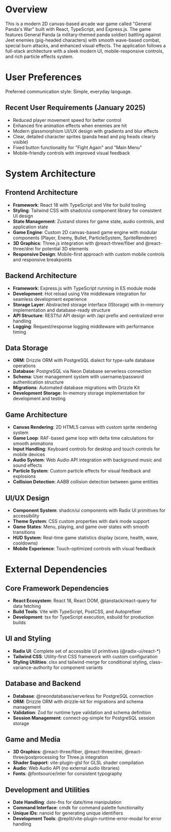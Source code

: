 # Overview

This is a modern 2D canvas-based arcade war game called "General Panda's War" built with React, TypeScript, and Express.js. The game features General Panda (a military-themed panda soldier) battling against Jeet enemies (pig-headed characters) with smooth wave-based combat, special burn attacks, and enhanced visual effects. The application follows a full-stack architecture with a sleek modern UI, mobile-responsive controls, and rich particle effects system.

# User Preferences

Preferred communication style: Simple, everyday language.

## Recent User Requirements (January 2025)
- Reduced player movement speed for better control
- Enhanced fire animation effects when enemies are hit
- Modern glassmorphism UI/UX design with gradients and blur effects
- Clear, detailed character sprites (panda head and pig heads clearly visible)
- Fixed button functionality for "Fight Again" and "Main Menu"
- Mobile-friendly controls with improved visual feedback

# System Architecture

## Frontend Architecture
- **Framework**: React 18 with TypeScript and Vite for build tooling
- **Styling**: Tailwind CSS with shadcn/ui component library for consistent UI design
- **State Management**: Zustand stores for game state, audio controls, and application state
- **Game Engine**: Custom 2D canvas-based game engine with modular components (Player, Enemy, Bullet, ParticleSystem, SpriteRenderer)
- **3D Graphics**: Three.js integration with @react-three/fiber and @react-three/drei for potential 3D elements
- **Responsive Design**: Mobile-first approach with custom mobile controls and responsive breakpoints

## Backend Architecture
- **Framework**: Express.js with TypeScript running in ES module mode
- **Development**: Hot reload using Vite middleware integration for seamless development experience
- **Storage Layer**: Abstracted storage interface (IStorage) with in-memory implementation and database-ready structure
- **API Structure**: RESTful API design with /api prefix and centralized error handling
- **Logging**: Request/response logging middleware with performance timing

## Data Storage
- **ORM**: Drizzle ORM with PostgreSQL dialect for type-safe database operations
- **Database**: PostgreSQL via Neon Database serverless connection
- **Schema**: User management system with username/password authentication structure
- **Migrations**: Automated database migrations with Drizzle Kit
- **Development Storage**: In-memory storage implementation for development and testing

## Game Architecture
- **Canvas Rendering**: 2D HTML5 canvas with custom sprite rendering system
- **Game Loop**: RAF-based game loop with delta time calculations for smooth animations
- **Input Handling**: Keyboard controls for desktop and touch controls for mobile devices
- **Audio System**: Web Audio API integration with background music and sound effects
- **Particle System**: Custom particle effects for visual feedback and explosions
- **Collision Detection**: AABB collision detection between game entities

## UI/UX Design
- **Component System**: shadcn/ui components with Radix UI primitives for accessibility
- **Theme System**: CSS custom properties with dark mode support
- **Game States**: Menu, playing, and game over states with smooth transitions
- **HUD System**: Real-time game statistics display (score, health, wave, cooldowns)
- **Mobile Experience**: Touch-optimized controls with visual feedback

# External Dependencies

## Core Framework Dependencies
- **React Ecosystem**: React 18, React DOM, @tanstack/react-query for data fetching
- **Build Tools**: Vite with TypeScript, PostCSS, and Autoprefixer
- **Development**: tsx for TypeScript execution, esbuild for production builds

## UI and Styling
- **Radix UI**: Complete set of accessible UI primitives (@radix-ui/react-*)
- **Tailwind CSS**: Utility-first CSS framework with custom configuration
- **Styling Utilities**: clsx and tailwind-merge for conditional styling, class-variance-authority for component variants

## Database and Backend
- **Database**: @neondatabase/serverless for PostgreSQL connection
- **ORM**: Drizzle ORM with drizzle-kit for migrations and schema management
- **Validation**: Zod for runtime type validation and schema definition
- **Session Management**: connect-pg-simple for PostgreSQL session storage

## Game and Media
- **3D Graphics**: @react-three/fiber, @react-three/drei, @react-three/postprocessing for Three.js integration
- **Shader Support**: vite-plugin-glsl for GLSL shader compilation
- **Audio**: Web Audio API (no external audio libraries)
- **Fonts**: @fontsource/inter for consistent typography

## Development and Utilities
- **Date Handling**: date-fns for date/time manipulation
- **Command Interface**: cmdk for command palette functionality
- **Unique IDs**: nanoid for generating unique identifiers
- **Development Tools**: @replit/vite-plugin-runtime-error-modal for error handling